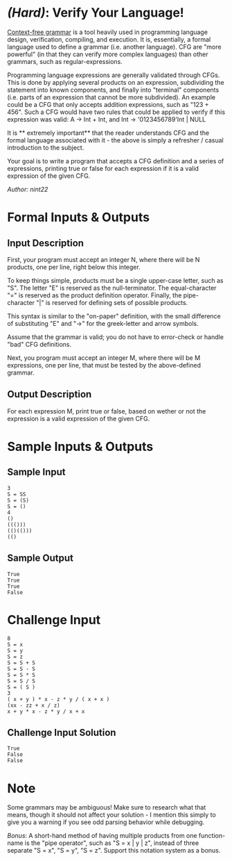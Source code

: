 # [](#HardIcon) *(Hard)*: Verify Your Language!
[Context-free grammar](http://en.wikipedia.org/wiki/Context-free_grammar) is a tool heavily used in programming language design, verification, compiling, and execution. It is, essentially, a formal language used to define a grammar (i.e. another language). CFG are "more powerful" (in that they can verify more complex languages) than other grammars, such as regular-expressions.

Programming language expressions are generally validated through CFGs. This is done by applying several products on an expression, subdividing the statement into known components, and finally into "terminal" components (i.e. parts of an expression that cannot be more subdivided). An example could be a CFG that only accepts addition expressions, such as "123 + 456". Such a CFG would have two rules that could be applied to verify if this expression was valid: A -> Int + Int, and Int -> '0123456789'Int | NULL

It is ** extremely important** that the reader understands CFG and the formal language associated with it - the above is simply a refresher / casual introduction to the subject.

Your goal is to write a program that accepts a CFG definition and a series of expressions, printing true or false for each expression if it is a valid expression of the given CFG.

*Author: nint22*
# Formal Inputs & Outputs
## Input Description
First, your program must accept an integer N, where there will be N products, one per line, right below this integer.

To keep things simple, products must be a single upper-case letter, such as "S". The letter "E" is reserved as the null-terminator. The equal-character "=" is reserved as the product definition operator. Finally, the pipe-character "|" is reserved for defining sets of possible products.

This syntax is similar to the "on-paper" definition, with the small difference of substituting "E" and "->" for the greek-letter and arrow symbols.

Assume that the grammar is valid; you do not have to error-check or handle "bad" CFG definitions.

Next, you program must accept an integer M, where there will be M expressions, one per line, that must be tested by the above-defined grammar.
## Output Description
For each expression M, print true or false, based on wether or not the expression is a valid expression of the given CFG.
# Sample Inputs & Outputs
## Sample Input
    3
    S = SS
    S = (S)
    S = ()
    4
    ()
    ((()))
    (()(()))
    (()
## Sample Output
    True
    True
    True
    False
# Challenge Input
    8
    S = x
    S = y
    S = z
    S = S + S
    S = S - S
    S = S * S
    S = S / S
    S = ( S )
    3
    ( x + y ) * x - z * y / ( x + x )
    (xx - zz + x / z)
    x + y * x - z * y / x + x
## Challenge Input Solution
    True
    False
    False
# Note
Some grammars may be ambiguous! Make sure to research what that means, though it should not affect your solution - I mention this simply to give you a warning if you see odd parsing behavior while debugging.

*Bonus*: A short-hand method of having multiple products from one function-name is the "pipe operator", such as "S = x | y | z", instead of three separate "S = x", "S = y", "S = z". Support this notation system as a bonus.